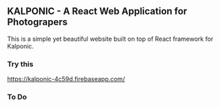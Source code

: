 ## KALPONIC - A React Web Application for Photograpers

This is a simple yet beautiful website built on top of React framework for Kalponic.

### Try this

https://kalponic-4c59d.firebaseapp.com/

### To Do
